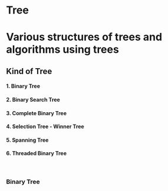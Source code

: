 # Tree
<h1>Various structures of trees and algorithms using trees</h1>
<h2>Kind of Tree</h2>
<h4> 1. Binary Tree </h4>
<h4> 2. Binary Search Tree </h4>
<h4> 3. Complete Binary Tree </h4>
<h4> 4. Selection Tree - Winner Tree </h4>
<h4> 5. Spanning Tree </h4>
<h4> 6. Threaded Binary Tree </h4>
<br>

<h3> Binary Tree </h3>
